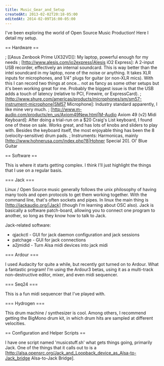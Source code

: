 ```yaml
---
title: Music_Gear_and_Setup
createdAt: 2013-02-02T20:18-05:00
editedAt: 2014-02-09T16:00-05:00
---
```


I've been exploring the world of Open Source Music Production! Here I detail my setup.

== Hardware ==

; [[Asus Zenbook Prime UX32VD]]: My laptop, powerful enough for my needs
; [http://www.alesis.com/io2express|Alesis iO2 Express]: A 2-input USB recorder, effectively an internal soundcard. This is way better than the intel soundcard in my laptop, none of the noise or anything. It takes XLR inputs for microphones, and 1/4" plugs for guitar (or non-XLR mics). With this I can record two things at once... not as fancy as some other setups but it's been working great for me. Probably the biggest issue is that the USB adds a touch of latency (relative to PCI, Firewire, or ExpressCard).
; [http://www.shure.com/americas/products/microphones/sm/sm57-instrument-microphone|SM57 Microphone]: Industry standard apparently, I like mine very much.
; [http://www.m-audio.com/products/en_us/Axiom49New.html|M-Audio Axiom 49 (v2) Midi Keyboard]: After doing a trial-run on a $20 Craig's List keyboard, I found one of these on sale. Works great, and has lots of knobs and sliders to play with. Besides the keyboard itself, the most enjoyable thing has been the 8 (velocity-sensitive) drum pads.
; Instruments: Harmonicas, mainly [http://www.hohnerusa.com/index.php?8|Hohner Special 20]. Ol' Blue Guitar

== Software ==

This is where it starts getting complex. I think I'll just highlight the things that I use on a regular basis.

=== Jack ===

Linux / Open Source music generally follows the unix philosophy of having many tools and open protocols to get them working together. With the command line, that's often sockets and pipes. In linux the main thing is [http://jackaudio.org/|Jack] (though I'm learning about OSC also). Jack is basically a software patch-board, allowing you to connect one program to another, so long as they know how to talk to Jack.

Jack-related software:
* qjackctl - GUI for jack daemon configuration and jack sessions
* patchage - GUI for jack connections
* a2jmidid - Turn Alsa midi devices into jack midi

=== Ardour ===

I used Audacity for quite a while, but recently got turned on to Ardour. What a fantastic program! I'm using the Ardour3 betas, using it as a multi-track non-destructive editor, mixer, and even midi sequencer.

=== Seq24 ===

This is a fun midi sequencer that I've played with.

=== Hydrogen ===

This drum machine / synthesizer is cool. Among others, I recommend getting the BigMono drum kit, in which drum hits are sampled at different velocities.

== Configuration and Helper Scripts ==

I have one script named 'musicstuff.sh' what gets things going, primarily Jack. One of the things that it calls out to is a [http://alsa.opensrc.org/Jack_and_Loopback_device_as_Alsa-to-Jack_bridge Alsa-to-Jack Bridge].

